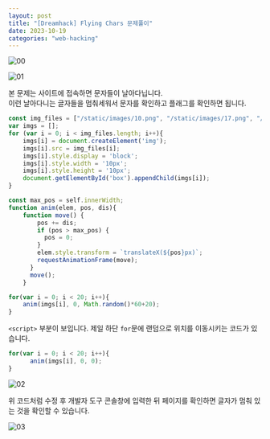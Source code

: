 ```yaml
---
layout: post
title: "[Dreamhack] Flying Chars 문제풀이"
date: 2023-10-19
categories: "web-hacking"
---
```


![00](/hacking/assets/images/dreamhack/flying-chars/00.png)


![01](/hacking/assets/images/dreamhack/flying-chars/01.png)

본 문제는 사이트에 접속하면 문자들이 날아다닙니다.  
이런 날아다니는 글자들을 멈춰세워서 문자를 확인하고 플래그를 확인하면 됩니다.  

```js
const img_files = ["/static/images/10.png", "/static/images/17.png", "/static/images/13.png", "/static/images/7.png","/static/images/16.png", "/static/images/8.png", "/static/images/14.png", "/static/images/2.png", "/static/images/9.png", "/static/images/5.png", "/static/images/11.png", "/static/images/6.png", "/static/images/12.png", "/static/images/3.png", "/static/images/0.png", "/static/images/19.png", "/static/images/4.png", "/static/images/15.png", "/static/images/18.png", "/static/images/1.png"];
var imgs = [];
for (var i = 0; i < img_files.length; i++){
    imgs[i] = document.createElement('img');
    imgs[i].src = img_files[i]; 
    imgs[i].style.display = 'block';
    imgs[i].style.width = '10px';
    imgs[i].style.height = '10px';
    document.getElementById('box').appendChild(imgs[i]);
}

const max_pos = self.innerWidth;
function anim(elem, pos, dis){
    function move() {
        pos += dis;
        if (pos > max_pos) {
          pos = 0;
        }
        elem.style.transform = `translateX(${pos}px)`;
        requestAnimationFrame(move);
      }
      move();
    }

for(var i = 0; i < 20; i++){
    anim(imgs[i], 0, Math.random()*60+20);
}
```
`<script>` 부분이 보입니다. 제일 하단 `for`문에 랜덤으로 위치를 이동시키는 코드가 있습니다.  

```js
for(var i = 0; i < 20; i++){
      anim(imgs[i], 0, 0);
}
```

![02](/hacking/assets/images/dreamhack/flying-chars/02.png)

위 코드처럼 수정 후 개발자 도구 콘솔창에 입력한 뒤 페이지를 확인하면 글자가 멈춰 있는 것을 확인할 수 있습니다.

![03](/hacking/assets/images/dreamhack/flying-chars/03.png)